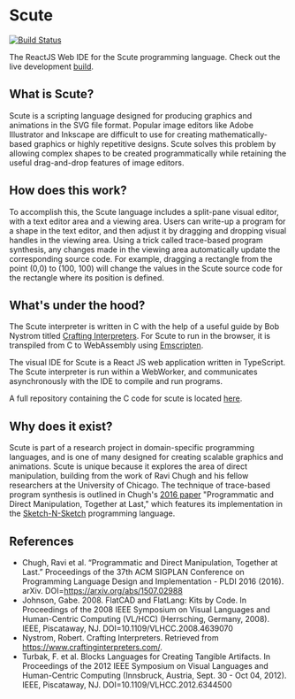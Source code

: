 # Scute
[![Build Status](https://travis-ci.org/icmccormack/scute.svg?branch=master)](https://travis-ci.org/icmcc/scute)

The ReactJS Web IDE for the Scute programming language.
Check out the live development [build](https://icmccormack.github.io/scute/). 

## What is Scute?
Scute is a scripting language designed for producing graphics and animations in the SVG file format. Popular image editors like Adobe Illustrator and Inkscape are difficult to use for creating mathematically-based graphics or highly repetitive designs. Scute solves this problem by allowing complex shapes to be created programmatically while retaining the useful drag-and-drop features of image editors. 

## How does this work?
To accomplish this, the Scute language includes a split-pane visual editor, with a text editor area and a viewing area. Users can write-up a program for a shape in the text editor, and then adjust it by dragging and dropping visual handles in the viewing area. Using a trick called trace-based program synthesis, any changes made in the viewing area automatically update the corresponding source code. For example, dragging a rectangle from the point (0,0) to (100, 100) will change the values in the Scute source code for the rectangle where its position is defined.

## What's under the hood?
The Scute interpreter is written in C with the help of a useful guide by Bob Nystrom titled [Crafting Interpreters](https://www.craftinginterpreters.com/). For Scute to run in the browser, it is transpiled from C to WebAssembly using [Emscripten](https://emscripten.org/).

The visual IDE for Scute is a React JS web application written in TypeScript. The Scute interpreter is run within a WebWorker, and communicates asynchronously with the IDE to compile and run programs. 

A full repository containing the C code for scute is located [here](https://github.com/icmccormack/scute/edit/master/README.md). 

## Why does it exist?
Scute is part of a research project in domain-specific programming languages, and is one of many designed for creating scalable graphics and animations. Scute is unique because it explores the area of direct manipulation, building from the work of Ravi Chugh and his fellow researchers at the University of Chicago. The technique of trace-based program synthesis is outlined in Chugh's [2016 paper](https://arxiv.org/pdf/1507.02988.pdf) "Programmatic and Direct Manipulation, Together at Last," which features its implementation in the [Sketch-N-Sketch](https://github.com/ravichugh/sketch-n-sketch) programming language.

## References
*	Chugh, Ravi et al. “Programmatic and Direct Manipulation, Together at Last.” Proceedings of the 37th ACM SIGPLAN Conference 		on Programming Language Design and Implementation - PLDI 2016 (2016). arXiv. DOI=https://arxiv.org/abs/1507.02988
*	Johnson, Gabe. 2008. FlatCAD and FlatLang: Kits by Code. In Proceedings of the 2008 IEEE Symposium on Visual Languages and Human-Centric Computing (VL/HCC) (Herrsching, Germany, 2008). IEEE, Piscataway, NJ. DOI=10.1109/VLHCC.2008.4639070
*	Nystrom, Robert. Crafting Interpreters. Retrieved from https://www.craftinginterpreters.com/.
*	Turbak, F. et al. Blocks Languages for Creating Tangible Artifacts. In Proceedings of the 2012 IEEE Symposium on Visual 		Languages and Human-Centric Computing (Innsbruck, Austria, Sept. 30 - Oct 04, 2012). IEEE, Piscataway, NJ. 			DOI=10.1109/VLHCC.2012.6344500
